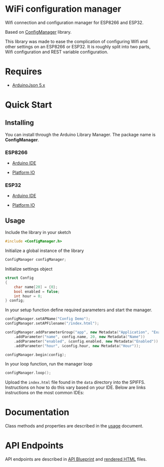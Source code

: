 # WiFi configuration manager

Wifi connection and configuration manager for ESP8266 and ESP32.

Based on [ConfigManager](https://github.com/snakeye/ConfigManager) library.

This library was made to ease the complication of configuring Wifi and other
settings on an ESP8266 or ESP32. It is roughly split into two parts, Wifi configuration
and REST variable configuration.

# Requires

* [ArduinoJson 5.x](https://github.com/bblanchon/ArduinoJson)

# Quick Start

## Installing

You can install through the Arduino Library Manager. The package name is
**ConfigManager**.

### ESP8266

* [Arduino IDE](http://arduino-esp8266.readthedocs.io/en/latest/filesystem.html#uploading-files-to-file-system)

* [Platform IO](http://docs.platformio.org/en/stable/platforms/espressif.html#uploading-files-to-file-system-spiffs)

### ESP32

* [Arduino IDE](https://github.com/me-no-dev/arduino-esp32fs-plugin)

* [Platform IO](http://docs.platformio.org/en/stable/platforms/espressif32.html#uploading-files-to-file-system-spiffs)

## Usage

Include the library in your sketch

```cpp
#include <ConfigManager.h>
```

Initialize a global instance of the library

```cpp
ConfigManager configManager;
```

Initialize settings object

```cpp
struct Config
{
    char name[20] = {0};
    bool enabled = false;
    int hour = 0;
} config;
```

In your setup function define required parameters and start the manager.

```cpp
configManager.setAPName("Config Demo");
configManager.setAPFilename("/index.html");

configManager.addParameterGroup("app", new Metadata("Application", "Example of application properties"))
    .addParameter("name", config.name, 20, new Metadata("Name"))
    .addParameter("enabled", &config.enabled, new Metadata("Enabled"))
    .addParameter("hour", &config.hour, new Metadata("Hour"));

configManager.begin(config);
```

In your loop function, run the manager loop

```cpp
configManager.loop();
```

Upload the ```index.html``` file found in the ```data``` directory into the SPIFFS.
Instructions on how to do this vary based on your IDE. Below are links instructions
on the most common IDEs:

# Documentation

Class methods and properties are described in the [usage](/docs/usage.md) document.

# API Endpoints

API endpoints are described in [API Blueprint](/docs/dist/api.apib) and [rendered HTML](/docs/dist/api.html) files.
